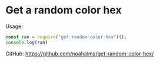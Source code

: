 # Get a random color hex

Usage:
```js
const ran = require("get-random-color-hex")();
console.log(ran)
```

GitHub: https://github.com/noahalma/get-random-color-hex/
